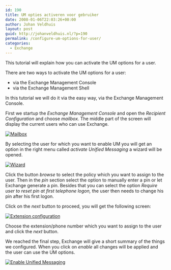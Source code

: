 ```yaml
---
id: 190
title: UM opties activeren voor gebruiker
date: 2008-01-06T22:03:26+00:00
author: Johan Veldhuis
layout: post
guid: http://johanveldhuis.nl/?p=190
permalink: /configure-um-options-for-user/
categories:
  - Exchange
---
```

This tutorial will explain how you can activate the UM options for a user.

There are two ways to activate the UM options for a user:
<ul>
	<li>via the Exchange Management Console</li>
	<li>via the Exchange Management Shell</li>
</ul>
In this tutorial we will do it via the easy way, via the Exchange Management Console.

First we startup the <em>Exchange Management Console</em> and open the <em>Recipient Configuration</em> and choose <em>mailbox. </em>The middle part of the screen will display the current users who can use Exchange.

 <a title="Mailbox" href="https://johanveldhuis.nl/wp-content/uploads/2008/03/image14.jpg"><img src="https://johanveldhuis.nl/wp-content/uploads/2008/03/image14.thumbnail.jpg" alt="Mailbox" /></a>

By selecting the user for which you want to enable UM you will get an option in the right menu called <em>activate Unified Messaging</em> a wizard will be opened.

<a title="Wizard" href="https://johanveldhuis.nl/wp-content/uploads/2008/03/image111.jpg"><img src="https://johanveldhuis.nl/wp-content/uploads/2008/03/image111.thumbnail.jpg" alt="Wizard" /></a>

Click the button <em>browse</em> to select the policy which you want to assign to the user. Then in the <em>pin </em>section select the option to manually enter a pin or let Exchange generate a pin. Besides that you can select the option <em>Require user to reset pin at first telephone logon, </em>the user then needs to change his pin after his first logon.

Click on the <em>next </em>button to proceed, you will get the following screen:

<a title="Extension configuration" href="https://johanveldhuis.nl/wp-content/uploads/2008/03/image12.jpg"><img src="https://johanveldhuis.nl/wp-content/uploads/2008/03/image12.thumbnail.jpg" alt="Extension configuration" /></a>

Choose the extension/phone number which you want to assign to the user and click the <em>next</em> button.

We reached the final step, Exchange will give a short summary of the things we configured. When you click on <em>enable </em>all changes will be applied and the user can use the UM options.

<a title="Enable Unified Messaging" href="https://johanveldhuis.nl/wp-content/uploads/2008/03/image13.jpg"><img src="https://johanveldhuis.nl/wp-content/uploads/2008/03/image13.thumbnail.jpg" alt="Enable Unified Messaging" /></a>
